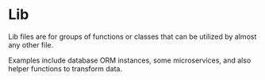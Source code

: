 # Lib

Lib files are for groups of functions or classes that can be utilized by almost any other file.

Examples include database ORM instances, some microservices, and also helper functions to transform data.